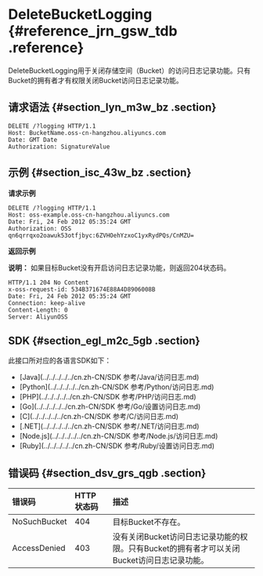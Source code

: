 # DeleteBucketLogging {#reference_jrn_gsw_tdb .reference}

DeleteBucketLogging用于关闭存储空间（Bucket）的访问日志记录功能。只有Bucket的拥有者才有权限关闭Bucket访问日志记录功能。

## 请求语法 {#section_lyn_m3w_bz .section}

```
DELETE /?logging HTTP/1.1
Host: BucketName.oss-cn-hangzhou.aliyuncs.com
Date: GMT Date
Authorization: SignatureValue
```

## 示例 {#section_isc_43w_bz .section}

**请求示例**

```
DELETE /?logging HTTP/1.1
Host: oss-example.oss-cn-hangzhou.aliyuncs.com  
Date: Fri, 24 Feb 2012 05:35:24 GMT  
Authorization: OSS qn6qrrqxo2oawuk53otfjbyc:6ZVHOehYzxoC1yxRydPQs/CnMZU=

```

**返回示例**

**说明：** 如果目标Bucket没有开启访问日志记录功能，则返回204状态码。

```
HTTP/1.1 204 No Content 
x-oss-request-id: 534B371674E88A4D8906008B
Date: Fri, 24 Feb 2012 05:35:24 GMT
Connection: keep-alive
Content-Length: 0  
Server: AliyunOSS
```

## SDK {#section_egl_m2c_5gb .section}

此接口所对应的各语言SDK如下：

-   [Java](../../../../../cn.zh-CN/SDK 参考/Java/访问日志.md)
-   [Python](../../../../../cn.zh-CN/SDK 参考/Python/访问日志.md)
-   [PHP](../../../../../cn.zh-CN/SDK 参考/PHP/访问日志.md)
-   [Go](../../../../../cn.zh-CN/SDK 参考/Go/设置访问日志.md)
-   [C](../../../../../cn.zh-CN/SDK 参考/C/访问日志.md)
-   [.NET](../../../../../cn.zh-CN/SDK 参考/.NET/访问日志.md)
-   [Node.js](../../../../../cn.zh-CN/SDK 参考/Node.js/访问日志.md)
-   [Ruby](../../../../../cn.zh-CN/SDK 参考/Ruby/设置访问日志.md)

## 错误码 {#section_dsv_grs_qgb .section}

|错误码|HTTP 状态码|描述|
|:--|:-------|:-|
|NoSuchBucket|404|目标Bucket不存在。|
|AccessDenied|403|没有关闭Bucket访问日志记录功能的权限。只有Bucket的拥有者才可以关闭Bucket访问日志记录功能。|

